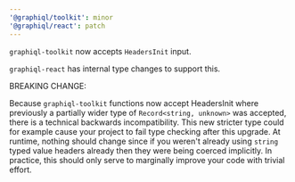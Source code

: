 ```yaml
---
'@graphiql/toolkit': minor
'@graphiql/react': patch
---
```


`graphiql-toolkit` now accepts `HeadersInit` input.

`graphiql-react` has internal type changes to support this.

BREAKING CHANGE:

Because `graphiql-toolkit` functions now accept HeadersInit where previously a partially wider type of `Record<string, unknown>` was accepted, there is a technical backwards incompatibility. This new stricter type could for example cause your project to fail type checking after this upgrade. At runtime, nothing should change since if you weren't already using `string` typed value headers already then they were being coerced implicitly. In practice, this should only serve to marginally improve your code with trivial effort.
